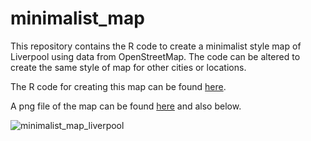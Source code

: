 # minimalist_map

This repository contains the R code to create a minimalist style map of Liverpool using data from OpenStreetMap. The code can be altered to create the same style of map for other cities or locations.  

The R code for creating this map can be found [here](https://github.com/mattgmasn/minimalist_map/blob/main/minimalist_map_liverpool.png).

A png file of the map can be found [here](https://github.com/mattgmasn/minimalist_map/blob/main/minimalist_map_code.R) and also below.

![minimalist_map_liverpool](https://github.com/mattgmasn/minimalist_map/assets/151625541/0da294ce-7695-46c5-90b8-bc1cb07d6460)
